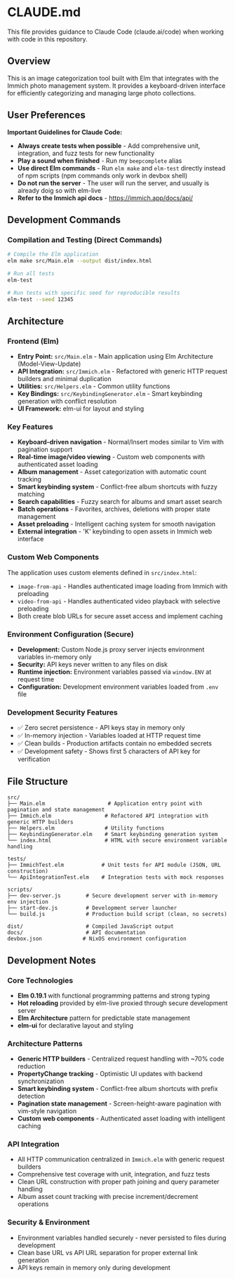 # CLAUDE.md

This file provides guidance to Claude Code (claude.ai/code) when working with code in this repository.

## Overview

This is an image categorization tool built with Elm that integrates with the Immich photo management system. It provides a keyboard-driven interface for efficiently categorizing and managing large photo collections.

## User Preferences

**Important Guidelines for Claude Code:**

- **Always create tests when possible** - Add comprehensive unit, integration, and fuzz tests for new functionality
- **Play a sound when finished** - Run my `beepcomplete` alias
- **Use direct Elm commands** - Run `elm make` and `elm-test` directly instead of npm scripts (npm commands only work in devbox shell)
- **Do not run the server** - The user will run the server, and usually is already doig so with elm-live
- **Refer to the Immich api docs** - https://immich.app/docs/api/

## Development Commands

### Compilation and Testing (Direct Commands)

```bash
# Compile the Elm application
elm make src/Main.elm --output dist/index.html

# Run all tests
elm-test

# Run tests with specific seed for reproducible results
elm-test --seed 12345
```

## Architecture

### Frontend (Elm)

- **Entry Point:** `src/Main.elm` - Main application using Elm Architecture (Model-View-Update)
- **API Integration:** `src/Immich.elm` - Refactored with generic HTTP request builders and minimal duplication
- **Utilities:** `src/Helpers.elm` - Common utility functions
- **Key Bindings:** `src/KeybindingGenerator.elm` - Smart keybinding generation with conflict resolution
- **UI Framework:** elm-ui for layout and styling

### Key Features

- **Keyboard-driven navigation** - Normal/Insert modes similar to Vim with pagination support
- **Real-time image/video viewing** - Custom web components with authenticated asset loading
- **Album management** - Asset categorization with automatic count tracking
- **Smart keybinding system** - Conflict-free album shortcuts with fuzzy matching
- **Search capabilities** - Fuzzy search for albums and smart asset search
- **Batch operations** - Favorites, archives, deletions with proper state management
- **Asset preloading** - Intelligent caching system for smooth navigation
- **External integration** - 'K' keybinding to open assets in Immich web interface

### Custom Web Components

The application uses custom elements defined in `src/index.html`:

- `image-from-api` - Handles authenticated image loading from Immich with preloading
- `video-from-api` - Handles authenticated video playback with selective preloading
- Both create blob URLs for secure asset access and implement caching

### Environment Configuration (Secure)

- **Development:** Custom Node.js proxy server injects environment variables in-memory only
- **Security:** API keys never written to any files on disk
- **Runtime injection:** Environment variables passed via `window.ENV` at request time
- **Configuration:** Development environment variables loaded from `.env` file

### Development Security Features

- ✅ Zero secret persistence - API keys stay in memory only
- ✅ In-memory injection - Variables loaded at HTTP request time
- ✅ Clean builds - Production artifacts contain no embedded secrets
- ✅ Development safety - Shows first 5 characters of API key for verification

## File Structure

```
src/
├── Main.elm                    # Application entry point with pagination and state management
├── Immich.elm                 # Refactored API integration with generic HTTP builders
├── Helpers.elm                # Utility functions
├── KeybindingGenerator.elm    # Smart keybinding generation system
└── index.html                 # HTML with secure environment variable handling

tests/
├── ImmichTest.elm            # Unit tests for API module (JSON, URL construction)
└── ApiIntegrationTest.elm    # Integration tests with mock responses

scripts/
├── dev-server.js        # Secure development server with in-memory env injection
├── start-dev.js         # Development server launcher
└── build.js             # Production build script (clean, no secrets)

dist/                    # Compiled JavaScript output
docs/                    # API documentation
devbox.json             # NixOS environment configuration
```

## Development Notes

### Core Technologies

- **Elm 0.19.1** with functional programming patterns and strong typing
- **Hot reloading** provided by elm-live proxied through secure development server
- **Elm Architecture** pattern for predictable state management
- **elm-ui** for declarative layout and styling

### Architecture Patterns

- **Generic HTTP builders** - Centralized request handling with ~70% code reduction
- **PropertyChange tracking** - Optimistic UI updates with backend synchronization
- **Smart keybinding system** - Conflict-free album shortcuts with prefix detection
- **Pagination state management** - Screen-height-aware pagination with vim-style navigation
- **Custom web components** - Authenticated asset loading with intelligent caching

### API Integration

- All HTTP communication centralized in `Immich.elm` with generic request builders
- Comprehensive test coverage with unit, integration, and fuzz tests
- Clean URL construction with proper path joining and query parameter handling
- Album asset count tracking with precise increment/decrement operations

### Security & Environment

- Environment variables handled securely - never persisted to files during development
- Clean base URL vs API URL separation for proper external link generation
- API keys remain in memory only during development
